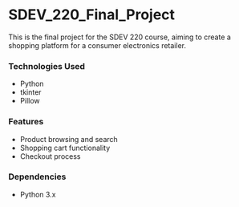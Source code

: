 # SDEV_220_Final_Project

This is the final project for the SDEV 220 course, aiming to create a shopping platform for a consumer electronics retailer.



### Technologies Used

- Python
- tkinter
- Pillow


### Features

- Product browsing and search
- Shopping cart functionality
- Checkout process


### Dependencies

- Python 3.x

